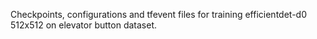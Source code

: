 Checkpoints, configurations and tfevent files for training efficientdet-d0 512x512 on elevator button dataset. 